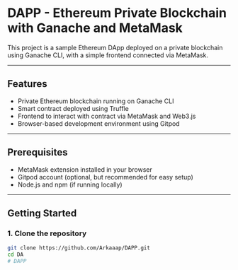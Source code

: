 # DAPP - Ethereum Private Blockchain with Ganache and MetaMask

This project is a sample Ethereum DApp deployed on a private blockchain using Ganache CLI, with a simple frontend connected via MetaMask.

---

## Features

- Private Ethereum blockchain running on Ganache CLI
- Smart contract deployed using Truffle
- Frontend to interact with contract via MetaMask and Web3.js
- Browser-based development environment using Gitpod

---

## Prerequisites

- MetaMask extension installed in your browser
- Gitpod account (optional, but recommended for easy setup)
- Node.js and npm (if running locally)

---

## Getting Started

### 1. Clone the repository

```bash
git clone https://github.com/Arkaaap/DAPP.git
cd DA
# DAPP
